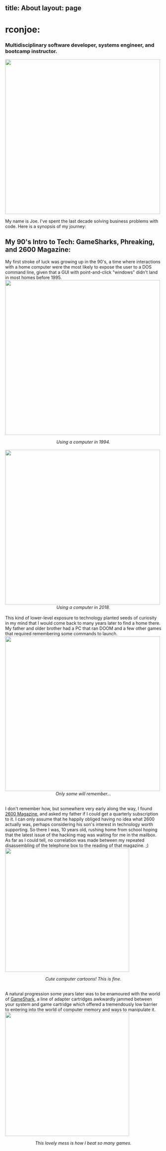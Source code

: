 title: About 
layout: page 
---

# rconjoe:
### Multidisciplinary software developer, systems engineer, and bootcamp instructor.

<img src="/about/images/stageadmin.png" height="500" width="500">

My name is Joe. I've spent the last decade solving business problems with code. Here is a synopsis of my journey:

## My 90's Intro to Tech: GameSharks, Phreaking, and 2600 Magazine:

My first stroke of luck was growing up in the 90's, a time where interactions with a home computer were the most likely to expose the user to a DOS command line, given that a GUI with point-and-click "windows" didn't land in most homes before 1995.
<img src="/about/images/dos.png" height="500" width="500"> 
<center><i>Using a computer in 1994.</i></center>
<br />
<img src="/about/images/ew.png" height="500" width="500">
<center><i>Using a computer in 2018.</i></center>
<br />
This kind of lower-level exposure to technology planted seeds of curiosity in my mind that I would come back to many years later to find a home there. My father and older brother had a PC that ran DOOM and a few other games that required remembering some commands to launch. 
<img src="/about/images/doomdos.png" height="500" width="500">
<center><i>Only some will remember...</i></center>
<br />

I don't remember how, but somewhere very early along the way, I found <a href="https://www.2600.com">2600 Magazine</a>, and asked my father if I could get a quarterly subscription to it. I can only assume that he happily obliged having no idea what 2600 actually was, perhaps considering his son's interest in technology worth supporting. So there I was, 10 years old, rushing home from school hoping that the latest issue of the hacking mag was waiting for me in the mailbox. As far as I could tell, no correlation was made between my repeated disassembling of the telephone box to the reading of that magazine. ;)
<img src="/about/images/2600.jpg" height="400" width="400">
<center><i>Cute computer cartoons! This is fine.</i></center>
<br />

A natural progression some years later was to be enamoured with the world of <a href="https://en.m.wikipedia.org/wiki/GameShark">GameShark</a>, a line of adapter cartridges awkwardly jammed between your system and game cartridge which offered a tremendously low barrier to entering into the world of computer memory and ways to manipulate it.
<img src="/about/images/gameshark.jpg" height="400" width="400">
<center><i>This lovely mess is how I beat so many games.</i></center>
<br />
